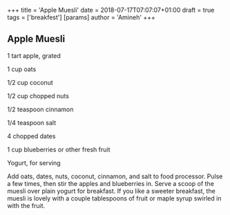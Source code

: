 +++
title = 'Apple Muesli'
date = 2018-07-17T07:07:07+01:00
draft = true
tags = ['breakfest']
[params]
    author = 'Amineh'
+++
## Apple Muesli

1 tart apple, grated

1 cup oats

1/2 cup coconut

1/2 cup chopped nuts

1/2 teaspoon cinnamon

1/4 teaspoon salt

4 chopped dates

1 cup blueberries or other fresh fruit

Yogurt, for serving

Add oats, dates, nuts, coconut, cinnamon, and salt to food processor.  Pulse a few times, then stir the apples and blueberries in.  Serve a scoop of the muesli over plain yogurt for breakfast.  If you like a sweeter breakfast, the muesli is lovely with a couple tablespoons of fruit or maple syrup swirled in with the fruit.